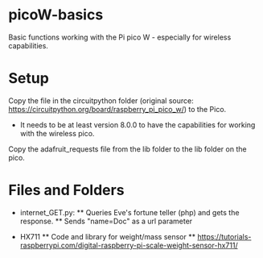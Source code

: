 # picoW-basics

Basic functions working with the Pi pico W - especially for wireless capabilities.

# Setup

Copy the file in the circuitpython folder (original source: https://circuitpython.org/board/raspberry_pi_pico_w/) to the Pico.
* It needs to be at least version 8.0.0 to have the capabilities for working with the wireless pico.

Copy the adafruit_requests file from the lib folder to the lib folder on the pico.


# Files and Folders

* internet_GET.py: 
** Queries Eve's fortune teller (php) and gets the response.
** Sends "name=Doc" as a url parameter

* HX711
** Code and library for weight/mass sensor
** https://tutorials-raspberrypi.com/digital-raspberry-pi-scale-weight-sensor-hx711/

